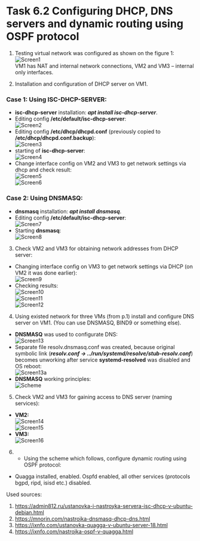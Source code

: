 # Task 6.2 Configuring DHCP, DNS servers and dynamic routing using OSPF protocol  

1. Testing virtual network was configured as shown on the figure 1:  
![Screen1](./task_images/Screenshot_1.png)  
VM1 has NAT and internal network connections, VM2 and VM3 – internal only interfaces.  

2. Installation and configuration of DHCP server on VM1.  
###   **Case 1:** Using ISC-DHCP-SERVER:  
 - **isc-dhcp-server** installation:  _**apt install isc-dhcp-server**_.  
 - Editing config **/etc/default/isc-dhcp-server**:  
 ![Screen2](./task_images/Screenshot_2.png)  
 - Editing config **/etc/dhcp/dhcpd.conf** (previously copied to **/etc/dhcp/dhcpd.conf.backup**):  
 ![Screen3](./task_images/Screenshot_3.png)  
 - starting of **isc-dhcp-server**:  
 ![Screen4](./task_images/Screenshot_4.png)  
 - Change interface config on VM2 and VM3 to get network settings via dhcp and check result:  
 ![Screen5](./task_images/Screenshot_5.png)  
 ![Screen6](./task_images/Screenshot_6.png)  

###   **Case 2:** Using DNSMASQ:  
 - **dnsmasq** installation:  _**apt install dnsmasq**_.  
 - Editing config **/etc/default/isc-dhcp-server**:  
 ![Screen7](./task_images/Screenshot_7.png)  
 - Starting **dnsmasq**:  
 ![Screen8](./task_images/Screenshot_8.png)  

3. Check VM2 and VM3 for obtaining network addresses from DHCP server:  
 - Changing interface config on VM3 to get network settings via DHCP (on VM2 it was done earlier):  
 ![Screen9](./task_images/Screenshot_9.png)  
 - Checking results:  
 ![Screen10](./task_images/Screenshot_10.png)  
 ![Screen11](./task_images/Screenshot_11.png)  
 ![Screen12](./task_images/Screenshot_12.png)  

4. Using existed network for three VMs (from p.1) install and configure DNS server on VM1. (You can use DNSMASQ, BIND9 or something else).  
 - **DNSMASQ** was used to configurate DNS:  
 ![Screen13](./task_images/Screenshot_13.png)  
 - Separate file resolv.dnsmasq.conf was created, because original symbolic link (_**resolv.conf -> ../run/systemd/resolve/stub-resolv.conf**_) becomes unworking after service **systemd-resolved** was disabled and OS reboot:  
 ![Screen13a](./task_images/Screenshot_13a.png)  
 - **DNSMASQ** working principles:  
 ![Scheme](./task_images/dnsmasq-01.png)  

5. Check VM2 and VM3 for gaining access to DNS server (naming services):  
 - **VM2:**  
 ![Screen14](./task_images/Screenshot_14.png)  
 ![Screen15](./task_images/Screenshot_15.png)  
 - **VM3:**  
 ![Screen16](./task_images/Screenshot_16.png)  

6. * Using the scheme which follows, configure dynamic routing using OSPF protocol:  
 - Quagga installed, enabled. Ospfd enabled, all other services (protocols bgpd, ripd, isisd etc.) disabled.

Used sources:
1. https://admin812.ru/ustanovka-i-nastroyka-servera-isc-dhcp-v-ubuntu-debian.html
2. https://mnorin.com/nastrojka-dnsmasq-dhcp-dns.html
3. https://ixnfo.com/ustanovka-quagga-v-ubuntu-server-18.html
4. https://ixnfo.com/nastrojka-ospf-v-quagga.html

